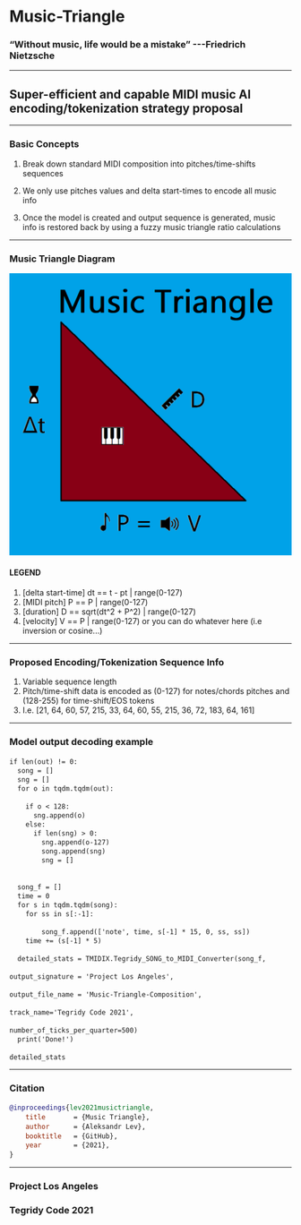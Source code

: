 # Music-Triangle

### “Without music, life would be a mistake” ---Friedrich Nietzsche

***

## Super-efficient and capable MIDI music AI encoding/tokenization strategy proposal

***

### Basic Concepts

1) Break down standard MIDI composition into pitches/time-shifts sequences

2) We only use pitches values and delta start-times to encode all music info

3) Once the model is created and output sequence is generated, music info is restored back by using a fuzzy music triangle ratio calculations

***

### Music Triangle Diagram

<img width="512" src="https://github.com/asigalov61/Music-Triangle/raw/main/Music%20Triangle-Diagram.png">

#### LEGEND

1) [delta start-time] dt == t - pt | range(0-127)
2) [MIDI pitch] P == P | range(0-127)
3) [duration] D == sqrt(dt^2 + P^2) | range(0-127)
4) [velocity] V == P | range(0-127) or you can do whatever here (i.e inversion or cosine...)

***

### Proposed Encoding/Tokenization Sequence Info

1) Variable sequence length
2) Pitch/time-shift data is encoded as (0-127) for notes/chords pitches and (128-255) for time-shift/EOS tokens
3) I.e. [21, 64, 60, 57, 215, 33, 64, 60, 55, 215, 36, 72, 183, 64, 161]

***

### Model output decoding example

```
if len(out) != 0:
  song = []
  sng = []
  for o in tqdm.tqdm(out):
    
    if o < 128:
      sng.append(o)
    else:
      if len(sng) > 0:
        sng.append(o-127)
        song.append(sng)
        sng = []


  song_f = []
  time = 0
  for s in tqdm.tqdm(song):
    for ss in s[:-1]:
        
        song_f.append(['note', time, s[-1] * 15, 0, ss, ss])
    time += (s[-1] * 5)

  detailed_stats = TMIDIX.Tegridy_SONG_to_MIDI_Converter(song_f,
                                                        output_signature = 'Project Los Angeles',  
                                                        output_file_name = 'Music-Triangle-Composition', 
                                                        track_name='Tegridy Code 2021', 
                                                        number_of_ticks_per_quarter=500)
  print('Done!')
    
detailed_stats

```

***

### Citation

```bibtex
@inproceedings{lev2021musictriangle,
    title       = {Music Triangle},
    author      = {Aleksandr Lev},
    booktitle   = {GitHub},
    year        = {2021},
}
```

***

### Project Los Angeles

### Tegridy Code 2021


